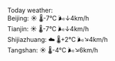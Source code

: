 Today weather:  
Beijing: ☀️   🌡️-7°C 🌬️↓4km/h  
Tianjin: ☀️   🌡️-7°C 🌬️↓4km/h  
Shijiazhuang: ☁️   🌡️+2°C 🌬️↘4km/h  
Tangshan: ☀️   🌡️-4°C 🌬️↘6km/h  
